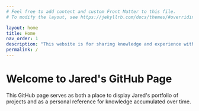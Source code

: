 ```yaml
---
# Feel free to add content and custom Front Matter to this file.
# To modify the layout, see https://jekyllrb.com/docs/themes/#overriding-theme-defaults

layout: home
title: Home
nav_order: 1
description: "This website is for sharing knowledge and experience with others."
permalink: /
---
```


# Welcome to Jared's GitHub Page

This GitHub page serves as both a place to display Jared's portfolio of projects and as a personal reference for knowledge accumulated over time. 
